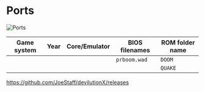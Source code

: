 # Ports

![Ports](images/header-ports.png)

| Game system | Year | Core/Emulator | BIOS filenames | ROM folder name |
|-------------|------|---------------|----------------|-----------------|
|             |      |               | `prboom.wad`   | `DOOM`          |
|             |      |               |                | `QUAKE`         |

<https://github.com/JoeStaff/devilutionX/releases>
